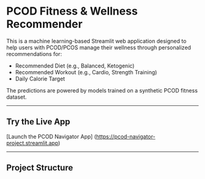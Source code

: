 #  PCOD Fitness & Wellness Recommender

This is a machine learning-based Streamlit web application designed to help users with PCOD/PCOS manage their wellness through personalized recommendations for:

-  Recommended Diet (e.g., Balanced, Ketogenic)
-  Recommended Workout (e.g., Cardio, Strength Training)
-  Daily Calorie Target

The predictions are powered by models trained on a synthetic PCOD fitness dataset.

---

## Try the Live App

 [Launch the PCOD Navigator App]  (https://pcod-navigator-project.streamlit.app)

---

##  Project Structure

